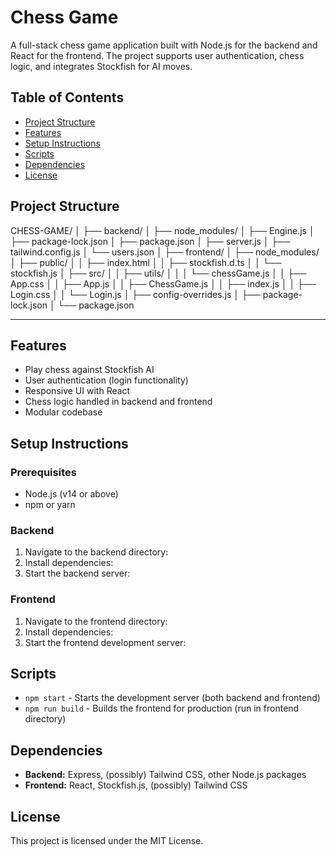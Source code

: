 # Chess Game

A full-stack chess game application built with Node.js for the backend and React for the frontend. The project supports user authentication, chess logic, and integrates Stockfish for AI moves.

## Table of Contents

- [Project Structure](#project-structure)
- [Features](#features)
- [Setup Instructions](#setup-instructions)
- [Scripts](#scripts)
- [Dependencies](#dependencies)
- [License](#license)

## Project Structure

CHESS-GAME/
│
├── backend/
│   ├── node_modules/
│   ├── Engine.js
│   ├── package-lock.json
│   ├── package.json
│   ├── server.js
│   ├── tailwind.config.js
│   └── users.json
│
├── frontend/
│   ├── node_modules/
│   ├── public/
│   │   ├── index.html
│   │   ├── stockfish.d.ts
│   │   └── stockfish.js
│   ├── src/
│   │   ├── utils/
│   │   │   └── chessGame.js
│   │   ├── App.css
│   │   ├── App.js
│   │   ├── ChessGame.js
│   │   ├── index.js
│   │   ├── Login.css
│   │   └── Login.js
│   ├── config-overrides.js
│   ├── package-lock.json
│   └── package.json
___________________________

## Features

- Play chess against Stockfish AI
- User authentication (login functionality)
- Responsive UI with React
- Chess logic handled in backend and frontend
- Modular codebase

## Setup Instructions

### Prerequisites

- Node.js (v14 or above)
- npm or yarn

### Backend

1. Navigate to the backend directory:
2. Install dependencies:
3. Start the backend server:

### Frontend

1. Navigate to the frontend directory:
2. Install dependencies:
3. Start the frontend development server:

## Scripts

- `npm start` - Starts the development server (both backend and frontend)
- `npm run build` - Builds the frontend for production (run in frontend directory)

## Dependencies

- **Backend:** Express, (possibly) Tailwind CSS, other Node.js packages
- **Frontend:** React, Stockfish.js, (possibly) Tailwind CSS

## License

This project is licensed under the MIT License.
